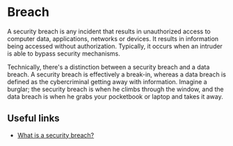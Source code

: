 # Breach

A security breach is any incident that results in unauthorized access to computer data, applications, networks or devices. It results in information being accessed without authorization. Typically, it occurs when an intruder is able to bypass security mechanisms.

Technically, there's a distinction between a security breach and a data breach. A security breach is effectively a break-in, whereas a data breach is defined as the cybercriminal getting away with information. Imagine a burglar; the security breach is when he climbs through the window, and the data breach is when he grabs your pocketbook or laptop and takes it away.

## Useful links
- [What is a security breach?](https://www.kaspersky.com/resource-center/threats/what-is-a-security-breach)
